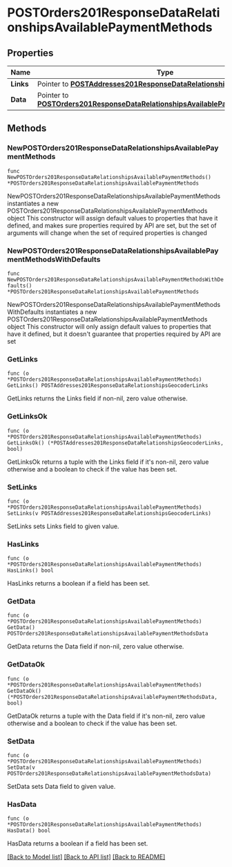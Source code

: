# POSTOrders201ResponseDataRelationshipsAvailablePaymentMethods

## Properties

Name | Type | Description | Notes
------------ | ------------- | ------------- | -------------
**Links** | Pointer to [**POSTAddresses201ResponseDataRelationshipsGeocoderLinks**](POSTAddresses201ResponseDataRelationshipsGeocoderLinks.md) |  | [optional] 
**Data** | Pointer to [**POSTOrders201ResponseDataRelationshipsAvailablePaymentMethodsData**](POSTOrders201ResponseDataRelationshipsAvailablePaymentMethodsData.md) |  | [optional] 

## Methods

### NewPOSTOrders201ResponseDataRelationshipsAvailablePaymentMethods

`func NewPOSTOrders201ResponseDataRelationshipsAvailablePaymentMethods() *POSTOrders201ResponseDataRelationshipsAvailablePaymentMethods`

NewPOSTOrders201ResponseDataRelationshipsAvailablePaymentMethods instantiates a new POSTOrders201ResponseDataRelationshipsAvailablePaymentMethods object
This constructor will assign default values to properties that have it defined,
and makes sure properties required by API are set, but the set of arguments
will change when the set of required properties is changed

### NewPOSTOrders201ResponseDataRelationshipsAvailablePaymentMethodsWithDefaults

`func NewPOSTOrders201ResponseDataRelationshipsAvailablePaymentMethodsWithDefaults() *POSTOrders201ResponseDataRelationshipsAvailablePaymentMethods`

NewPOSTOrders201ResponseDataRelationshipsAvailablePaymentMethodsWithDefaults instantiates a new POSTOrders201ResponseDataRelationshipsAvailablePaymentMethods object
This constructor will only assign default values to properties that have it defined,
but it doesn't guarantee that properties required by API are set

### GetLinks

`func (o *POSTOrders201ResponseDataRelationshipsAvailablePaymentMethods) GetLinks() POSTAddresses201ResponseDataRelationshipsGeocoderLinks`

GetLinks returns the Links field if non-nil, zero value otherwise.

### GetLinksOk

`func (o *POSTOrders201ResponseDataRelationshipsAvailablePaymentMethods) GetLinksOk() (*POSTAddresses201ResponseDataRelationshipsGeocoderLinks, bool)`

GetLinksOk returns a tuple with the Links field if it's non-nil, zero value otherwise
and a boolean to check if the value has been set.

### SetLinks

`func (o *POSTOrders201ResponseDataRelationshipsAvailablePaymentMethods) SetLinks(v POSTAddresses201ResponseDataRelationshipsGeocoderLinks)`

SetLinks sets Links field to given value.

### HasLinks

`func (o *POSTOrders201ResponseDataRelationshipsAvailablePaymentMethods) HasLinks() bool`

HasLinks returns a boolean if a field has been set.

### GetData

`func (o *POSTOrders201ResponseDataRelationshipsAvailablePaymentMethods) GetData() POSTOrders201ResponseDataRelationshipsAvailablePaymentMethodsData`

GetData returns the Data field if non-nil, zero value otherwise.

### GetDataOk

`func (o *POSTOrders201ResponseDataRelationshipsAvailablePaymentMethods) GetDataOk() (*POSTOrders201ResponseDataRelationshipsAvailablePaymentMethodsData, bool)`

GetDataOk returns a tuple with the Data field if it's non-nil, zero value otherwise
and a boolean to check if the value has been set.

### SetData

`func (o *POSTOrders201ResponseDataRelationshipsAvailablePaymentMethods) SetData(v POSTOrders201ResponseDataRelationshipsAvailablePaymentMethodsData)`

SetData sets Data field to given value.

### HasData

`func (o *POSTOrders201ResponseDataRelationshipsAvailablePaymentMethods) HasData() bool`

HasData returns a boolean if a field has been set.


[[Back to Model list]](../README.md#documentation-for-models) [[Back to API list]](../README.md#documentation-for-api-endpoints) [[Back to README]](../README.md)


